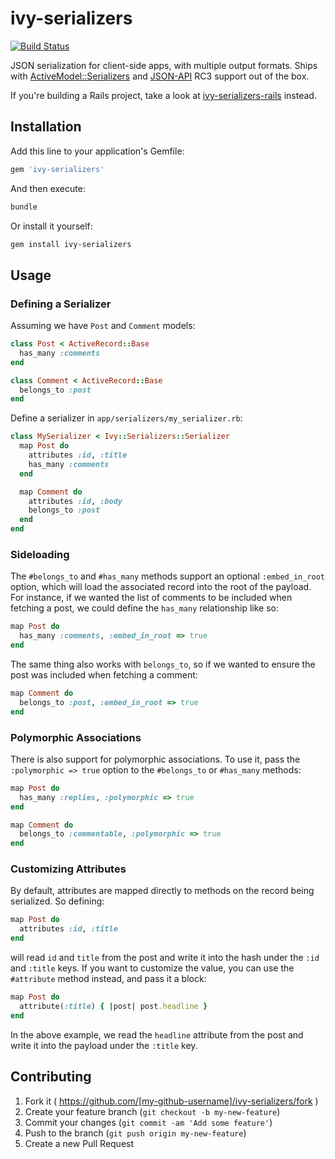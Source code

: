 # ivy-serializers

[![Build Status](https://travis-ci.org/IvyApp/ivy-serializers.svg?branch=master)](https://travis-ci.org/IvyApp/ivy-serializers)

JSON serialization for client-side apps, with multiple output formats. Ships with [ActiveModel::Serializers](https://github.com/rails-api/active_model_serializers) and [JSON-API](http://jsonapi.org/) RC3 support out of the box.

If you're building a Rails project, take a look at [ivy-serializers-rails](https://github.com/IvyApp/ivy-serializers-rails) instead.

## Installation

Add this line to your application's Gemfile:

```ruby
gem 'ivy-serializers'
```

And then execute:

```sh
bundle
```

Or install it yourself:

```sh
gem install ivy-serializers
```

## Usage

### Defining a Serializer

Assuming we have `Post` and `Comment` models:

```ruby
class Post < ActiveRecord::Base
  has_many :comments
end

class Comment < ActiveRecord::Base
  belongs_to :post
end
```

Define a serializer in `app/serializers/my_serializer.rb`:

```ruby
class MySerializer < Ivy::Serializers::Serializer
  map Post do
    attributes :id, :title
    has_many :comments
  end

  map Comment do
    attributes :id, :body
    belongs_to :post
  end
end
```

### Sideloading

The `#belongs_to` and `#has_many` methods support an optional `:embed_in_root` option, which will load the associated record into the root of the payload. For instance, if we wanted the list of comments to be included when fetching a post, we could define the `has_many` relationship like so:

```ruby
map Post do
  has_many :comments, :embed_in_root => true
end
```

The same thing also works with `belongs_to`, so if we wanted to ensure the post was included when fetching a comment:

```ruby
map Comment do
  belongs_to :post, :embed_in_root => true
end
```

### Polymorphic Associations

There is also support for polymorphic associations. To use it, pass the `:polymorphic => true` option to the `#belongs_to` or `#has_many` methods:

```ruby
map Post do
  has_many :replies, :polymorphic => true
end

map Comment do
  belongs_to :commentable, :polymorphic => true
end
```

### Customizing Attributes

By default, attributes are mapped directly to methods on the record being serialized. So defining:

```ruby
map Post do
  attributes :id, :title
end
```

will read `id` and `title` from the post and write it into the hash under the `:id` and `:title` keys. If you want to customize the value, you can use the `#attribute` method instead, and pass it a block:

```ruby
map Post do
  attribute(:title) { |post| post.headline }
end
```

In the above example, we read the `headline` attribute from the post and write it into the payload under the `:title` key.

## Contributing

1. Fork it ( https://github.com/[my-github-username]/ivy-serializers/fork )
2. Create your feature branch (`git checkout -b my-new-feature`)
3. Commit your changes (`git commit -am 'Add some feature'`)
4. Push to the branch (`git push origin my-new-feature`)
5. Create a new Pull Request
